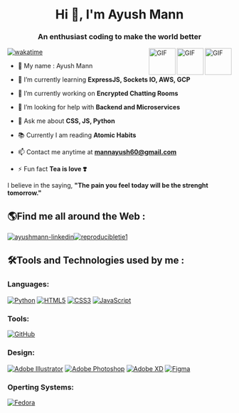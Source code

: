<h1 align="center">Hi 👋, I'm Ayush Mann</h1>
<h3 align="center">An enthusiast coding to make the world better</h3>
<img align="right" alt="GIF" src="https://user-images.githubusercontent.com/74038190/238200426-29fd6286-4e7b-4d6c-818f-c4765d5e39a9.gif" width = "60" height = "60">
<img align="right" alt="GIF" src="https://user-images.githubusercontent.com/74038190/238200428-67f477ed-6624-42da-99f0-1a7b1a16eecb.gif" width = "60" height = "60">
<img align="right" alt="GIF" src="https://user-images.githubusercontent.com/74038190/212257454-16e3712e-945a-4ca2-b238-408ad0bf87e6.gif" width = "60" height = "60">

[![wakatime](https://wakatime.com/badge/user/e2af8303-459a-41df-a34a-9d58ab7f92d2/project/021f3fac-f095-4838-adcc-19e90cd3bf67.svg)](https://wakatime.com/@c57af15b-b45a-4133-a1bf-3eaf1112645c)

-   🌱 My name : Ayush Mann

-   🌱 I’m currently learning **ExpressJS, Sockets IO, AWS, GCP**

-   🔭 I’m currently working on **Encrypted Chatting Rooms**

-   🤔 I’m looking for help with **Backend and Microservices**

-   💬 Ask me about **CSS, JS, Python**

-   📚 Currently I am reading **Atomic Habits**

-   📫 Contact me anytime at **mannayush60@gmail.com**

-   ⚡ Fun fact **Tea is love ❣️**

I believe in the saying, **"The pain you feel today will be the strenght tomorrow."** <br/>

## 🌎Find me all around the Web :

<p  float="left">

<a  href="https://www.linkedin.com/in/ayush-mann-478684253/"  target="blank"><img  align="center"  src="https://img.shields.io/badge/LinkedIn-0077B5?style=for-the-badge&logo=linkedin&logoColor=white"  alt="ayushmann-linkedin" /></a><a  href="https://instagram.com/reproducibletie1"  target="blank"><img  align="center"  src="https://img.shields.io/badge/Instagram-E4405F?style=for-the-badge&logo=instagram&logoColor=white"  alt="reproducibletie1"/></a> 

</p>

## 🛠Tools and Technologies used by me :

### Languages:

<p float="left">
<a  href="https://www.python.org/"  target="blank"><img  align="center"  src="https://img.shields.io/badge/Python-FFD43B?style=for-the-badge&logo=python&logoColor=darkgreen"  alt="Python" /></a>
<a  href="https://html.com"  target="blank"><img  align="center"  src="https://img.shields.io/badge/HTML5-E34F26?style=for-the-badge&logo=html5&logoColor=white"  alt="HTML5" /></a>
<a  href="https://www.css.com/"  target="blank"><img  align="center"  src="https://img.shields.io/badge/CSS3-F34B7D?style=for-the-badge&logo=css3&logoColor=white"  alt="CSS3" /></a>
<a  href="https://www.javascript.com/"  target="blank"><img  align="center"  src="https://img.shields.io/badge/JavaScript-323330?style=for-the-badge&logo=javascript&logoColor=F7DF1E"  alt="JavaScript" /></a>
</p>

### Tools:

<a  href="https://www.github.com/"  target="blank"><img  align="center"  src="https://img.shields.io/badge/GitHub-F29F35?style=for-the-badge&logo=github&logoColor=white"  alt="GitHub" /></a>

### Design:

<p float="left">
<a  href="https://www.adobe.com/in/products/illustrator.html"  target="blank"><img  align="center"  src="https://img.shields.io/badge/adobeillustrator-%23FF9A00.svg?style=for-the-badge&logo=adobeillustrator&logoColor=white"  alt="Adobe Illustrator" /></a>
<a  href="https://www.adobe.com/products/photoshop.html"  target="blank"><img  align="center"  src="https://img.shields.io/badge/adobephotoshop-%2331A8FF.svg?style=for-the-badge&logo=adobephotoshop&logoColor=white"  alt="Adobe Photoshop" /></a>
<a  href="https://www.adobe.com/products/xd.html"  target="blank"><img  align="center"  src="https://img.shields.io/badge/Adobe%20XD-470137?style=for-the-badge&logo=Adobe%20XD&logoColor=#FF61F6"  alt="Adobe XD" /></a>
<a  href="https://www.figma.com/"  target="blank"><img  align="center"  src="https://img.shields.io/badge/figma-%23F24E1E.svg?style=for-the-badge&logo=figma&logoColor=white"  alt="Figma" /></a>
</p>

### Operting Systems:

<p float="left">
 <a  href="https://start.fedoraproject.org/"  target="blank"><img  align="center"  src="https://img.shields.io/badge/Fedora-294172?style=for-the-badge&logo=fedora&logoColor=white"  alt="Fedora" /></a>
</p>
